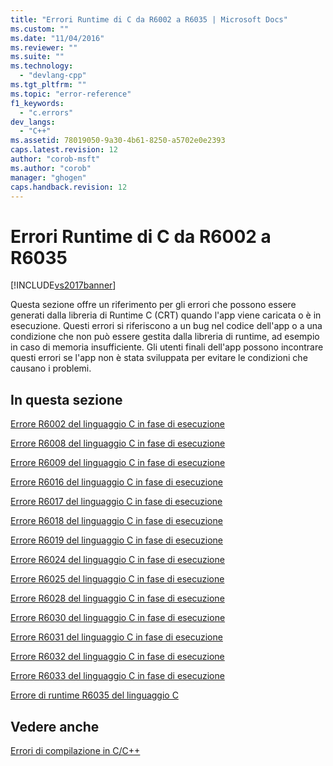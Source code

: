 ```yaml
---
title: "Errori Runtime di C da R6002 a R6035 | Microsoft Docs"
ms.custom: ""
ms.date: "11/04/2016"
ms.reviewer: ""
ms.suite: ""
ms.technology: 
  - "devlang-cpp"
ms.tgt_pltfrm: ""
ms.topic: "error-reference"
f1_keywords: 
  - "c.errors"
dev_langs: 
  - "C++"
ms.assetid: 78019050-9a30-4b61-8250-a5702e0e2393
caps.latest.revision: 12
author: "corob-msft"
ms.author: "corob"
manager: "ghogen"
caps.handback.revision: 12
---
```

# Errori Runtime di C da R6002 a R6035
[!INCLUDE[vs2017banner](../../assembler/inline/includes/vs2017banner.md)]

Questa sezione offre un riferimento per gli errori che possono essere generati dalla libreria di Runtime C \(CRT\) quando l'app viene caricata o è in esecuzione. Questi errori si riferiscono a un bug nel codice dell'app o a una condizione che non può essere gestita dalla libreria di runtime, ad esempio in caso di memoria insufficiente. Gli utenti finali dell'app possono incontrare questi errori se l'app non è stata sviluppata per evitare le condizioni che causano i problemi.  
  
## In questa sezione  
 [Errore R6002 del linguaggio C in fase di esecuzione ](../../error-messages/tool-errors/c-runtime-error-r6002.md)  
  
 [Errore R6008 del linguaggio C in fase di esecuzione ](../../error-messages/tool-errors/c-runtime-error-r6008.md)  
  
 [Errore R6009 del linguaggio C in fase di esecuzione ](../../error-messages/tool-errors/c-runtime-error-r6009.md)  
  
 [Errore R6016 del linguaggio C in fase di esecuzione ](../../error-messages/tool-errors/c-runtime-error-r6016.md)  
  
 [Errore R6017 del linguaggio C in fase di esecuzione ](../../error-messages/tool-errors/c-runtime-error-r6017.md)  
  
 [Errore R6018 del linguaggio C in fase di esecuzione ](../../error-messages/tool-errors/c-runtime-error-r6018.md)  
  
 [Errore R6019 del linguaggio C in fase di esecuzione ](../../error-messages/tool-errors/c-runtime-error-r6019.md)  
  
 [Errore R6024 del linguaggio C in fase di esecuzione ](../../error-messages/tool-errors/c-runtime-error-r6024.md)  
  
 [Errore R6025 del linguaggio C in fase di esecuzione ](../../error-messages/tool-errors/c-runtime-error-r6025.md)  
  
 [Errore R6028 del linguaggio C in fase di esecuzione ](../../error-messages/tool-errors/c-runtime-error-r6028.md)  
  
 [Errore R6030 del linguaggio C in fase di esecuzione ](../../error-messages/tool-errors/c-runtime-error-r6030.md)  
  
 [Errore R6031 del linguaggio C in fase di esecuzione ](../../error-messages/tool-errors/c-runtime-error-r6031.md)  
  
 [Errore R6032 del linguaggio C in fase di esecuzione ](../../error-messages/tool-errors/c-runtime-error-r6032.md)  
  
 [Errore R6033 del linguaggio C in fase di esecuzione ](../../error-messages/tool-errors/c-runtime-error-r6033.md)  
  
 [Errore di runtime R6035 del linguaggio C](../../error-messages/tool-errors/c-runtime-error-r6035.md)  
  
## Vedere anche  
 [Errori di compilazione in C\/C\+\+](../../error-messages/compiler-errors-1/c-cpp-build-errors.md)